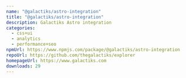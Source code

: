```yaml
---
name: "@galactiks/astro-integration"
title: "@galactiks/astro-integration"
description: Galactiks Astro integration
categories:
  - css+ui
  - analytics
  - performance+seo
npmUrl: https://www.npmjs.com/package/@galactiks/astro-integration
repoUrl: https://github.com/thegalactiks/explorer
homepageUrl: https://www.galactiks.com
downloads: 29
---
```

